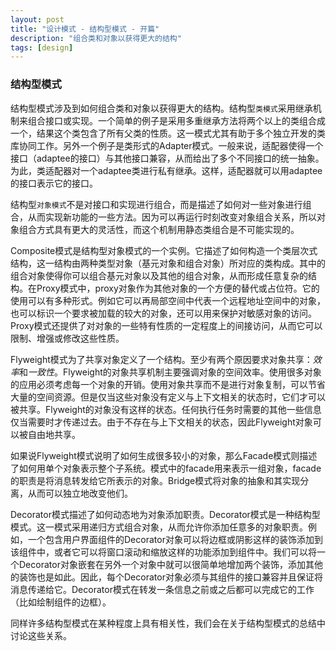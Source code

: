 ```yaml
---
layout: post
title: "设计模式 - 结构型模式 - 开篇"
description: "组合类和对象以获得更大的结构"
tags: [design]
---
```


### 结构型模式

结构型模式涉及到如何组合类和对象以获得更大的结构。结构型`类模式`采用继承机制来组合接口或实现。一个简单的例子是采用多重继承方法将两个以上的类组合成一个，结果这个类包含了所有父类的性质。这一模式尤其有助于多个独立开发的类库协同工作。另外一个例子是类形式的Adapter模式。一般来说，适配器使得一个接口（adaptee的接口）与其他接口兼容，从而给出了多个不同接口的统一抽象。为此，类适配器对一个adaptee类进行私有继承。这样，适配器就可以用adaptee的接口表示它的接口。

结构型`对象模式`不是对接口和实现进行组合，而是描述了如何对一些对象进行组合，从而实现新功能的一些方法。因为可以再运行时刻改变对象组合关系，所以对象组合方式具有更大的灵活性，而这个机制用静态类组合是不可能实现的。

Composite模式是结构型对象模式的一个实例。它描述了如何构造一个类层次式结构，这一结构由两种类型对象（基元对象和组合对象）所对应的类构成。其中的组合对象使得你可以组合基元对象以及其他的组合对象，从而形成任意复杂的结构。在Proxy模式中，proxy对象作为其他对象的一个方便的替代或占位符。它的使用可以有多种形式。例如它可以再局部空间中代表一个远程地址空间中的对象，也可以标识一个要求被加载的较大的对象，还可以用来保护对敏感对象的访问。Proxy模式还提供了对对象的一些特有性质的一定程度上的间接访问，从而它可以限制、增强或修改这些性质。

Flyweight模式为了共享对象定义了一个结构。至少有两个原因要求对象共享：*效率*和*一致性*。Flyweight的对象共享机制主要强调对象的空间效率。使用很多对象的应用必须考虑每一个对象的开销。使用对象共享而不是进行对象复制，可以节省大量的空间资源。但是仅当这些对象没有定义与上下文相关的状态时，它们才可以被共享。Flyweight的对象没有这样的状态。任何执行任务时需要的其他一些信息仅当需要时才传递过去。由于不存在与上下文相关的状态，因此Flyweight对象可以被自由地共享。

如果说Flyweight模式说明了如何生成很多较小的对象，那么Facade模式则描述了如何用单个对象表示整个子系统。模式中的facade用来表示一组对象，facade的职责是将消息转发给它所表示的对象。Bridge模式将对象的抽象和其实现分离，从而可以独立地改变他们。

Decorator模式描述了如何动态地为对象添加职责。Decorator模式是一种结构型模式。这一模式采用递归方式组合对象，从而允许你添加任意多的对象职责。例如，一个包含用户界面组件的Decorator对象可以将边框或阴影这样的装饰添加到该组件中，或者它可以将窗口滚动和缩放这样的功能添加到组件中。我们可以将一个Decorator对象嵌套在另外一个对象中就可以很简单地增加两个装饰，添加其他的装饰也是如此。因此，每个Decorator对象必须与其组件的接口兼容并且保证将消息传递给它。Decorator模式在转发一条信息之前或之后都可以完成它的工作（比如绘制组件的边框）。

同样许多结构型模式在某种程度上具有相关性，我们会在关于结构型模式的总结中讨论这些关系。






























